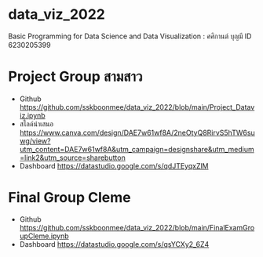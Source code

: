 # data_viz_2022
Basic Programming for Data Science and Data Visualization : ศศิกานต์ บุญมี ID 6230205399

# Project Group สามสาว
* Github
https://github.com/sskboonmee/data_viz_2022/blob/main/Project_Dataviz.ipynb
* สไลด์นำเสนอ
https://www.canva.com/design/DAE7w61wf8A/2neOtyQ8RirvS5hTW6suwg/view?utm_content=DAE7w61wf8A&utm_campaign=designshare&utm_medium=link2&utm_source=sharebutton
* Dashboard
https://datastudio.google.com/s/qdJTEyqxZlM

# Final Group Cleme 
* Github
https://github.com/sskboonmee/data_viz_2022/blob/main/FinalExamGroupCleme.ipynb
* Dashboard
https://datastudio.google.com/s/qsYCXy2_6Z4
